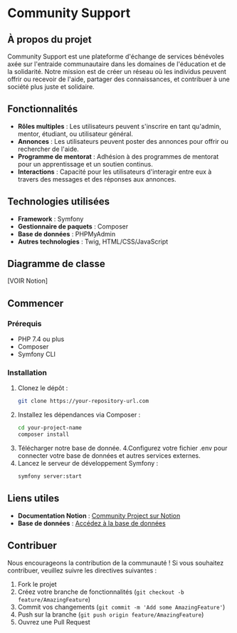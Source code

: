 # Community Support

## À propos du projet

Community Support est une plateforme d'échange de services bénévoles axée sur l'entraide communautaire dans les domaines de l'éducation et de la solidarité. Notre mission est de créer un réseau où les individus peuvent offrir ou recevoir de l'aide, partager des connaissances, et contribuer à une société plus juste et solidaire.

## Fonctionnalités

- **Rôles multiples** : Les utilisateurs peuvent s'inscrire en tant qu'admin, mentor, étudiant, ou utilisateur général.
- **Annonces** : Les utilisateurs peuvent poster des annonces pour offrir ou rechercher de l'aide.
- **Programme de mentorat** : Adhésion à des programmes de mentorat pour un apprentissage et un soutien continus.
- **Interactions** : Capacité pour les utilisateurs d'interagir entre eux à travers des messages et des réponses aux annonces.

## Technologies utilisées

- **Framework** : Symfony
- **Gestionnaire de paquets** : Composer
- **Base de données** : PHPMyAdmin
- **Autres technologies** : Twig, HTML/CSS/JavaScript

## Diagramme de classe

[VOIR Notion]

## Commencer

### Prérequis

- PHP 7.4 ou plus
- Composer
- Symfony CLI

### Installation

1. Clonez le dépôt :
   ```bash
   git clone https://your-repository-url.com
   ```
2. Installez les dépendances via Composer :
   ```bash
   cd your-project-name
   composer install
   ```
3. Télécharger notre base de donnée.
4.Configurez votre fichier .env pour connecter votre base de données et autres services externes.
5. Lancez le serveur de développement Symfony :
   ```bash
   symfony server:start
   ```

## Liens utiles

- **Documentation Notion** : [Community Project sur Notion](https://neat-suede-973.notion.site/Community-Project-491e2292fc7a4246b188dcd3ee81eaea?pvs=4)
- **Base de données** : [Accédez à la base de données](https://drive.google.com/file/d/14bM4MFCykvjDVmHakvtLzKb4x1Rmef4T/view?usp=sharing)

## Contribuer

Nous encourageons la contribution de la communauté ! Si vous souhaitez contribuer, veuillez suivre les directives suivantes :

1. Fork le projet
2. Créez votre branche de fonctionnalités (`git checkout -b feature/AmazingFeature`)
3. Commit vos changements (`git commit -m 'Add some AmazingFeature'`)
4. Push sur la branche (`git push origin feature/AmazingFeature`)
5. Ouvrez une Pull Request
